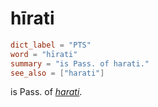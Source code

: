 # hīrati

``` toml
dict_label = "PTS"
word = "hīrati"
summary = "is Pass. of harati."
see_also = ["harati"]
```

is Pass. of *[harati](harati.md)*.

